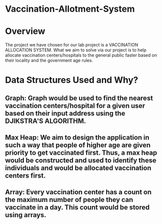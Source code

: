 # Vaccination-Allotment-System

# Overview
The project we have chosen for our lab project is a VACCINATION ALLOCATION SYSTEM. What we aim to solve via our project is to help allocate vaccination
centers/hospitals to the general public faster based on their locality and the government age rules.

# Data Structures Used and Why?
## Graph: Graph would be used to find the nearest vaccination centers/hospital for a given user based on their input address using the DJIKSTRA'S ALGORITHM.
## Max Heap: We aim to design the application in such a way that people of higher age are given priority to get vaccinated first. Thus, a max heap would be constructed and used to identify these individuals and would be allocated vaccination centers first.
## Array: Every vaccination center has a count on the maximum number of people they can vaccinate in a day. This count would be stored using arrays.

